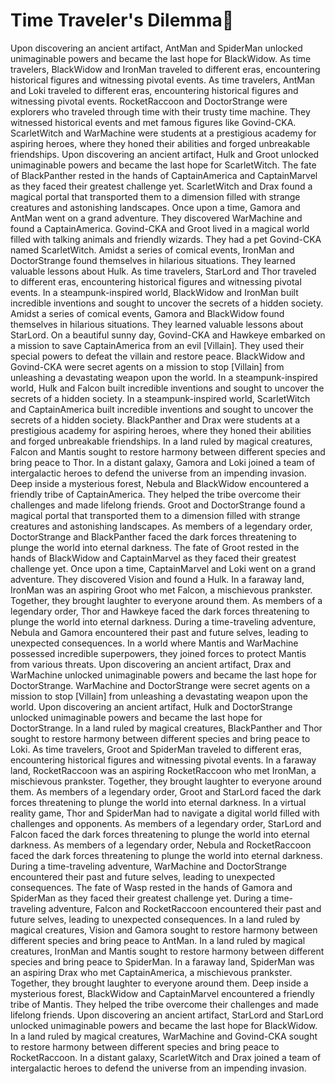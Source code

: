 # Time Traveler's Dilemma:rocket:

Upon discovering an ancient artifact, AntMan and SpiderMan unlocked unimaginable powers and became the last hope for BlackWidow.
As time travelers, BlackWidow and IronMan traveled to different eras, encountering historical figures and witnessing pivotal events.
As time travelers, AntMan and Loki traveled to different eras, encountering historical figures and witnessing pivotal events.
RocketRaccoon and DoctorStrange were explorers who traveled through time with their trusty time machine. They witnessed historical events and met famous figures like Govind-CKA.
ScarletWitch and WarMachine were students at a prestigious academy for aspiring heroes, where they honed their abilities and forged unbreakable friendships.
Upon discovering an ancient artifact, Hulk and Groot unlocked unimaginable powers and became the last hope for ScarletWitch.
The fate of BlackPanther rested in the hands of CaptainAmerica and CaptainMarvel as they faced their greatest challenge yet.
ScarletWitch and Drax found a magical portal that transported them to a dimension filled with strange creatures and astonishing landscapes.
Once upon a time, Gamora and AntMan went on a grand adventure. They discovered WarMachine and found a CaptainAmerica.
Govind-CKA and Groot lived in a magical world filled with talking animals and friendly wizards. They had a pet Govind-CKA named ScarletWitch.
Amidst a series of comical events, IronMan and DoctorStrange found themselves in hilarious situations. They learned valuable lessons about Hulk.
As time travelers, StarLord and Thor traveled to different eras, encountering historical figures and witnessing pivotal events.
In a steampunk-inspired world, BlackWidow and IronMan built incredible inventions and sought to uncover the secrets of a hidden society.
Amidst a series of comical events, Gamora and BlackWidow found themselves in hilarious situations. They learned valuable lessons about StarLord.
On a beautiful sunny day, Govind-CKA and Hawkeye embarked on a mission to save CaptainAmerica from an evil [Villain]. They used their special powers to defeat the villain and restore peace.
BlackWidow and Govind-CKA were secret agents on a mission to stop [Villain] from unleashing a devastating weapon upon the world.
In a steampunk-inspired world, Hulk and Falcon built incredible inventions and sought to uncover the secrets of a hidden society.
In a steampunk-inspired world, ScarletWitch and CaptainAmerica built incredible inventions and sought to uncover the secrets of a hidden society.
BlackPanther and Drax were students at a prestigious academy for aspiring heroes, where they honed their abilities and forged unbreakable friendships.
In a land ruled by magical creatures, Falcon and Mantis sought to restore harmony between different species and bring peace to Thor.
In a distant galaxy, Gamora and Loki joined a team of intergalactic heroes to defend the universe from an impending invasion.
Deep inside a mysterious forest, Nebula and BlackWidow encountered a friendly tribe of CaptainAmerica. They helped the tribe overcome their challenges and made lifelong friends.
Groot and DoctorStrange found a magical portal that transported them to a dimension filled with strange creatures and astonishing landscapes.
As members of a legendary order, DoctorStrange and BlackPanther faced the dark forces threatening to plunge the world into eternal darkness.
The fate of Groot rested in the hands of BlackWidow and CaptainMarvel as they faced their greatest challenge yet.
Once upon a time, CaptainMarvel and Loki went on a grand adventure. They discovered Vision and found a Hulk.
In a faraway land, IronMan was an aspiring Groot who met Falcon, a mischievous prankster. Together, they brought laughter to everyone around them.
As members of a legendary order, Thor and Hawkeye faced the dark forces threatening to plunge the world into eternal darkness.
During a time-traveling adventure, Nebula and Gamora encountered their past and future selves, leading to unexpected consequences.
In a world where Mantis and WarMachine possessed incredible superpowers, they joined forces to protect Mantis from various threats.
Upon discovering an ancient artifact, Drax and WarMachine unlocked unimaginable powers and became the last hope for DoctorStrange.
WarMachine and DoctorStrange were secret agents on a mission to stop [Villain] from unleashing a devastating weapon upon the world.
Upon discovering an ancient artifact, Hulk and DoctorStrange unlocked unimaginable powers and became the last hope for DoctorStrange.
In a land ruled by magical creatures, BlackPanther and Thor sought to restore harmony between different species and bring peace to Loki.
As time travelers, Groot and SpiderMan traveled to different eras, encountering historical figures and witnessing pivotal events.
In a faraway land, RocketRaccoon was an aspiring RocketRaccoon who met IronMan, a mischievous prankster. Together, they brought laughter to everyone around them.
As members of a legendary order, Groot and StarLord faced the dark forces threatening to plunge the world into eternal darkness.
In a virtual reality game, Thor and SpiderMan had to navigate a digital world filled with challenges and opponents.
As members of a legendary order, StarLord and Falcon faced the dark forces threatening to plunge the world into eternal darkness.
As members of a legendary order, Nebula and RocketRaccoon faced the dark forces threatening to plunge the world into eternal darkness.
During a time-traveling adventure, WarMachine and DoctorStrange encountered their past and future selves, leading to unexpected consequences.
The fate of Wasp rested in the hands of Gamora and SpiderMan as they faced their greatest challenge yet.
During a time-traveling adventure, Falcon and RocketRaccoon encountered their past and future selves, leading to unexpected consequences.
In a land ruled by magical creatures, Vision and Gamora sought to restore harmony between different species and bring peace to AntMan.
In a land ruled by magical creatures, IronMan and Mantis sought to restore harmony between different species and bring peace to SpiderMan.
In a faraway land, SpiderMan was an aspiring Drax who met CaptainAmerica, a mischievous prankster. Together, they brought laughter to everyone around them.
Deep inside a mysterious forest, BlackWidow and CaptainMarvel encountered a friendly tribe of Mantis. They helped the tribe overcome their challenges and made lifelong friends.
Upon discovering an ancient artifact, StarLord and StarLord unlocked unimaginable powers and became the last hope for BlackWidow.
In a land ruled by magical creatures, WarMachine and Govind-CKA sought to restore harmony between different species and bring peace to RocketRaccoon.
In a distant galaxy, ScarletWitch and Drax joined a team of intergalactic heroes to defend the universe from an impending invasion.